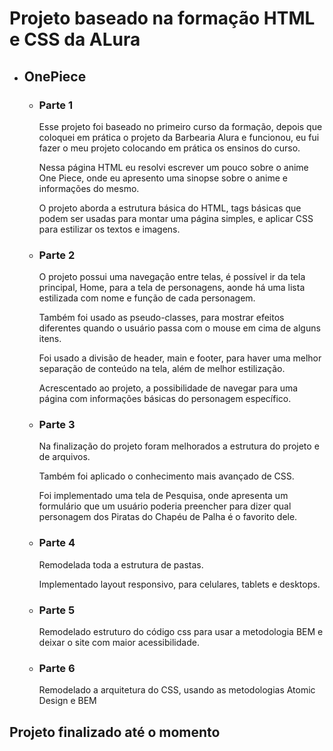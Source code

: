 # Projeto baseado na formação HTML e CSS da ALura

- ## OnePiece
  
    - ### Parte 1
        Esse projeto foi baseado no primeiro curso da formação, depois que coloquei em prática o projeto da Barbearia Alura e funcionou, eu fui fazer o meu projeto colocando em prática os ensinos do curso.
        
        Nessa página HTML eu resolvi escrever um pouco sobre o anime One Piece, onde eu apresento uma sinopse sobre o anime e informações do mesmo.
    
        O projeto aborda a estrutura básica do HTML, tags básicas que podem ser usadas para montar uma página simples, e aplicar CSS para estilizar os textos e imagens.
  
    - ### Parte 2
        O projeto possui uma navegação entre telas, é possível ir da tela principal, Home, para a tela de personagens, aonde há uma lista estilizada com nome e função de cada personagem. 
    
        Também foi usado as pseudo-classes, para mostrar efeitos diferentes quando o usuário passa com o mouse em cima de alguns itens.
    
        Foi usado a divisão de header, main e footer, para haver uma melhor separação de conteúdo na tela, além de melhor estilização.
    
        Acrescentado ao projeto, a possibilidade de navegar para uma página com informações básicas do personagem específico.
      
    - ### Parte 3
        Na finalização do projeto foram melhorados a estrutura do projeto e de arquivos. 
        
        Também foi aplicado o conhecimento mais avançado de CSS.
        
        Foi implementado uma tela de Pesquisa, onde apresenta um formulário que um usuário poderia preencher para dizer qual personagem dos Piratas do Chapéu de Palha é o favorito dele.
      
    - ### Parte 4
        Remodelada toda a estrutura de pastas.
        
        Implementado layout responsivo, para celulares, tablets e desktops.
  
    - ### Parte 5
        Remodelado estruturo do código css para usar a metodologia BEM e deixar o site com maior acessibilidade.

    - ### Parte 6
        Remodelado a arquitetura do CSS, usando as metodologias Atomic Design e BEM
  
## **Projeto finalizado até o momento**
